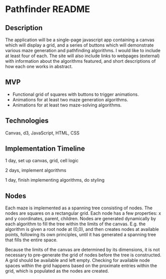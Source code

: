 # Pathfinder README

## Description

The application will be a single-page javascript app containing a canvas which will display a grid, and a series of buttons which will demonstrate various maze generation and pathfinding algorithms.  I would like to include at least four of each.  The site will also include links to webpages (external) with information about the algorithms featured, and short descriptions of how each one works in abstract.

## MVP

- Functional grid of squares with buttons to trigger animations.
- Animations for at least two maze generation algorithms.
- Animations for at least two maze-solving algorithms.

## Technologies

Canvas, d3, JavaScript, HTML, CSS

## Implementation Timeline

1 day, set up canvas, grid, cell logic

2 days, implement algorithms

1 day, finish implementing algorithms, do styling

## Nodes

Each maze is implemented as a spanning tree consisting of nodes.  The nodes are squares on a rectangular grid.  Each node has a few properties: x and y coordinates, parent, children.  Nodes are generated dynamically by each algorithm to fill the tree within the limits of the canvas.  E.g. the algorithm is given a root node at (0,0), and then creates nodes at available points, following its own principles, until it has generated a spanning tree that fills the entire space.

Because the limits of the canvas are determined by its dimensions, it is not necessary to pre-generate the grid of nodes before the tree is constructed.  A grid should be available and left empty.  Checking for available node spaces within the grid happens based on the proximate entries within the grid, which is populated as the nodes are created.
